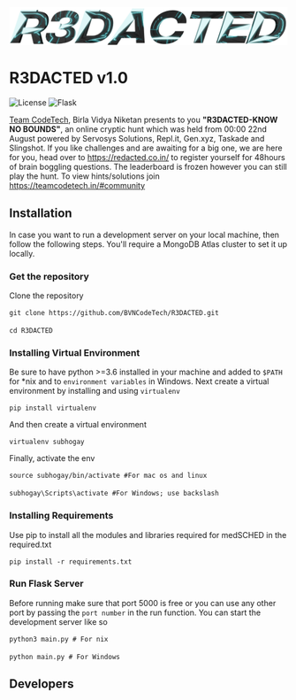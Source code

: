 ![R3DACTED logo](static/images/RedactedLogofirstrendertransparent.png)

# R3DACTED v1.0


![License](https://img.shields.io/badge/license-MIT-green)
![Flask](https://img.shields.io/badge/Flask-2.0.1-blue)

[Team CodeTech](https://teamcodetech.in), Birla Vidya Niketan presents to you <b>"R3DACTED-KNOW NO BOUNDS"</b>, an online cryptic hunt which was held from 00:00 22nd August powered by Servosys Solutions, Repl.it, Gen.xyz, Taskade and Slingshot. If you like challenges and are awaiting for a big one, we are here for you, head over to https://redacted.co.in/ to register yourself for 48hours of brain boggling questions. The leaderboard is frozen however you can still play the hunt. To view hints/solutions join https://teamcodetech.in/#community

## Installation

In case you want to run a development server on your local machine, then follow the following steps. You'll require a MongoDB Atlas cluster to set it up locally.

### Get the repository

Clone the repository

```
git clone https://github.com/BVNCodeTech/R3DACTED.git

cd R3DACTED
```

### Installing Virtual Environment

Be sure to have python >=3.6 installed in your machine and added to `$PATH` for *nix and to `environment variables` in Windows. Next create a virtual environment by installing and using `virtualenv`

```
pip install virtualenv
```

And then create a virtual environment

```
virtualenv subhogay
```

Finally, activate the env

```
source subhogay/bin/activate #For mac os and linux

subhogay\Scripts\activate #For Windows; use backslash
```

### Installing Requirements

Use pip to install all the modules and libraries required for medSCHED in the required.txt

```
pip install -r requirements.txt
```

### Run Flask Server

Before running make sure that port 5000 is free or you can use any other port by passing the `port number` in the run function. You can start the development server like so

```
python3 main.py # For nix

python main.py # For Windows
```

## Developers

